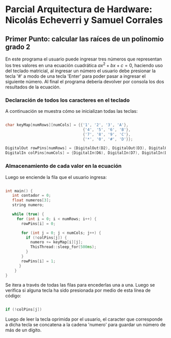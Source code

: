# **Parcial Arquitectura de Hardware: Nicolás Echeverri y Samuel Corrales**

## Primer Punto: calcular las raíces de un polinomio grado 2

En este programa el usuario puede ingresar tres números que representan los tres valores en una ecuación cuadrática $ax^{2}+bx+c=0$, haciendo uso del teclado matricial, al ingresar un número el usuario debe presionar la tecla '#' a modo de una tecla 'Enter' para poder pasar a ingresar el siguiente número. Al final el programa debería devolver por consola los dos resultados de la ecuación.

### Declaración de todos los caracteres en el teclado

A continuación se muestra cómo se inicializan todas las teclas:

```C++

char keyMap[numRows][numCols] = {{'1', '2', '3', 'A'},
                                  {'4', '5', '6', 'B'},
                                  {'7', '8', '9', 'C'},
                                  {'*', '0', '#', 'D'}};

DigitalOut rowPins[numRows] = {DigitalOut(D2), DigitalOut(D3), DigitalOut(D4), DigitalOut(D5)};
DigitalIn colPins[numCols] = {DigitalIn(D6), DigitalIn(D7), DigitalIn(D8), DigitalIn(D9)};

```

### Almacenamiento de cada valor en la ecuación

Luego se enciende la fila que el usuario ingresa:

```C++

int main() {
   int contador = 0;
   float numeros[3];
   string numero;

   while (true) {
     for (int i = 0; i < numRows; i++) {
       rowPins[i] = 0;

       for (int j = 0; j < numCols; j++) {
         if (!colPins[j]) {
           numero += keyMap[i][j];
           ThisThread::sleep_for(500ms);
         }
       }
       rowPins[i] = 1;
      }
    }
}

```

Se itera a través de todas las filas para encederlas una a una. Luego se verifica si alguna tecla ha sido presionada por medio de esta línea de código:

```C++

if (!colPins[j])

```
Luego de leer la tecla oprimida por el usuario, el caracter que corresponde a dicha tecla se concatena a la cadena 'numero' para guardar un número de más de un dígito.

